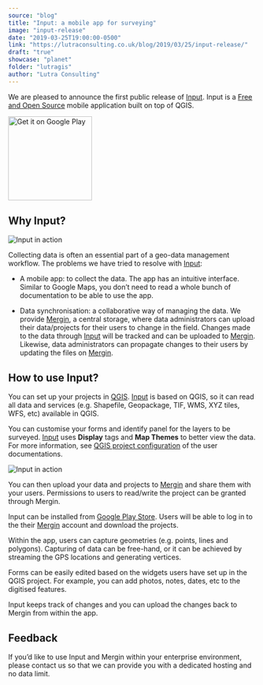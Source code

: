 ```yaml
---
source: "blog"
title: "Input: a mobile app for surveying"
image: "input-release"
date: "2019-03-25T19:00:00-0500"
link: "https://lutraconsulting.co.uk/blog/2019/03/25/input-release/"
draft: "true"
showcase: "planet"
folder: "lutragis"
author: "Lutra Consulting"
---
```


<p>We are pleased to announce the first public release of <a href="https://merginmaps.com/">Input</a>. Input is a <a href="https://github.com/lutraconsulting/input">Free and Open Source</a> mobile application built on top of QGIS.</p>

<p><a href="https://play.google.com/store/apps/details?id=uk.co.lutraconsulting&amp;utm_source=lutra-atom&amp;utm_medium=lutra-blog&amp;utm_campaign=input"><img alt="Get it on Google Play" src="https://play.google.com/intl/en_us/badges/images/generic/en_badge_web_generic.png" width="170" /></a></p>

<!-- more -->

<h2 id="why-input">Why Input?</h2>

<p><img alt="Input in action" src="https://www.lutraconsulting.co.uk/img/posts/input_capturing_points.png" /></p>

<p>Collecting data is often an essential part of a geo-data management workflow. The problems we have tried to resolve with <a href="https://merginmaps.com/">Input</a>:</p>

<ul>
  <li>
    <p>A mobile app: to collect the data. The app has an intuitive interface. Similar to Google Maps, you don’t need to read a whole bunch of documentation to be able to use the app.</p>
  </li>
  <li>
    <p>Data synchronisation: a collaborative way of managing the data. We provide <a href="https://merginmaps.com/">Mergin</a>, a central storage, where data administrators can upload their data/projects for their users to change in the field. Changes made to the data through <a href="https://merginmaps.com/">Input</a> will be tracked and can be uploaded to <a href="https://merginmaps.com/">Mergin</a>. Likewise, data administrators can propagate changes to their users by updating the files on <a href="https://merginmaps.com/">Mergin</a>.</p>
  </li>
</ul>

<h2 id="how-to-use-input">How to use Input?</h2>

<p>You can set up your projects in <a href="https://qgis.org">QGIS</a>. <a href="https://merginmaps.com/">Input</a> is based on QGIS, so it can read all data and services (e.g. Shapefile, Geopackage, TIF, WMS, XYZ tiles, WFS, etc) available in QGIS.</p>

<p>You can customise your forms and identify panel for the layers to be surveyed. <a href="https://merginmaps.com/">Input</a> uses <strong>Display</strong> tags and <strong>Map Themes</strong> to better view the data. For more information, see <a href="https://github.com/lutraconsulting/input/blob/master/docs/users/project_config.md">QGIS project configuration</a> of the user documentations.</p>

<p><img alt="Input in action" src="https://www.lutraconsulting.co.uk/img/posts/input_identify_path.png" /></p>

<p>You can then upload your data and projects to <a href="https://merginmaps.com/">Mergin</a> and share them with your users. Permissions to users to read/write the project can be granted through Mergin.</p>

<p>Input can be installed from <a href="https://play.google.com/store/apps/details?id=uk.co.lutraconsulting&amp;utm_source=lutra-atom&amp;utm_medium=lutra-blog&amp;utm_campaign=input">Google Play Store</a>. Users will be able to log in to the their <a href="https://merginmaps.com/">Mergin</a> account and download the projects.</p>

<p>Within the app, users can capture geometries (e.g. points, lines and polygons). Capturing of data can be free-hand, or it can be achieved by streaming the GPS locations and generating vertices.</p>

<p>Forms can be easily edited based on the widgets users have set up in the QGIS project. For example, you can add photos, notes, dates, etc to the digitised features.</p>

<p>Input keeps track of changes and you can upload the changes back to Mergin from within the app.</p>

<h2 id="feedback">Feedback</h2>

<p>If you’d like to use Input and Mergin within your enterprise environment, please contact us so that we can provide you with a dedicated hosting and no data limit.</p>
